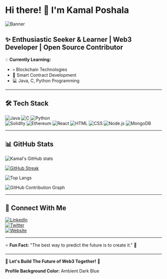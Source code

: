 # Hi there! 👋 I'm Kamal Poshala  

![Banner](https://your-image-url.com)  

## ✨ Enthusiastic Seeker & Learner | Web3 Developer | Open Source Contributor

💡 **Currently Learning:**  
- 💀 Blockchain Technologies  
- 💎 Smart Contract Development  
- 💻 Java, C, Python Programming  

---  

## 🛠️ Tech Stack  
![Java](https://img.shields.io/badge/-Java-007396?style=flat&logo=java&logoColor=white) ![C](https://img.shields.io/badge/-C-00599C?style=flat&logo=c&logoColor=white) ![Python](https://img.shields.io/badge/-Python-3776AB?style=flat&logo=python&logoColor=white)  
![Solidity](https://img.shields.io/badge/-Solidity-363636?style=flat&logo=solidity&logoColor=white) ![Ethereum](https://img.shields.io/badge/-Ethereum-3C3C3D?style=flat&logo=ethereum&logoColor=white) ![React](https://img.shields.io/badge/-React-61DAFB?style=flat&logo=react&logoColor=black) ![HTML](https://img.shields.io/badge/-HTML5-E34F26?style=flat&logo=html5&logoColor=white) ![CSS](https://img.shields.io/badge/-CSS3-1572B6?style=flat&logo=css3&logoColor=white) ![Node.js](https://img.shields.io/badge/-Node.js-339933?style=flat&logo=node.js&logoColor=white) ![MongoDB](https://img.shields.io/badge/-MongoDB-47A248?style=flat&logo=mongodb&logoColor=white)  

---  

## 📊 GitHub Stats  
![Kamal's GitHub stats](https://github-readme-stats.vercel.app/api?username=Kamal-Poshala&show_icons=true&theme=radical)  

[![GitHub Streak](https://streak-stats.demolab.com/?user=Kamal-Poshala&theme=radical)](https://git.io/streak-stats)  

![Top Langs](https://github-readme-stats.vercel.app/api/top-langs/?username=Kamal-Poshala&layout=compact&theme=radical)  

![GitHub Contribution Graph](https://github-readme-activity-graph.vercel.app/graph?username=Kamal-Poshala&bg_color=0D1117&color=58A6FF&line=58A6FF&point=FFFFFF&hide_border=true)  

---  

## 📧 Connect With Me  
[![LinkedIn](https://img.shields.io/badge/-LinkedIn-0077B5?style=flat&logo=linkedin&logoColor=white)](https://linkedin.com/in/your-profile)  
[![Twitter](https://img.shields.io/badge/-Twitter-1DA1F2?style=flat&logo=twitter&logoColor=white)](https://twitter.com/your-handle)  
[![Website](https://img.shields.io/badge/-Portfolio-000?style=flat&logo=vercel&logoColor=white)](https://yourwebsite.com)  

---  

⭐ **Fun Fact:** "The best way to predict the future is to create it." 🚀  

---  

🌟 **Let's Build The Future of Web3 Together!** 🌟  

**Profile Background Color:** Ambient Dark Blue
